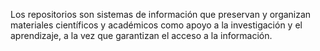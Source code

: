 Los repositorios son sistemas de información que preservan y organizan materiales científicos y académicos como apoyo a la investigación y el aprendizaje, a la vez que garantizan el acceso a la información.
